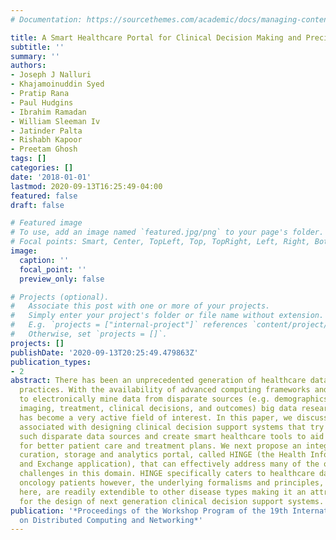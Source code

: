 ```yaml
---
# Documentation: https://sourcethemes.com/academic/docs/managing-content/

title: A Smart Healthcare Portal for Clinical Decision Making and Precision Medicine
subtitle: ''
summary: ''
authors:
- Joseph J Nalluri
- Khajamoinuddin Syed
- Pratip Rana
- Paul Hudgins
- Ibrahim Ramadan
- William Sleeman Iv
- Jatinder Palta
- Rishabh Kapoor
- Preetam Ghosh
tags: []
categories: []
date: '2018-01-01'
lastmod: 2020-09-13T16:25:49-04:00
featured: false
draft: false

# Featured image
# To use, add an image named `featured.jpg/png` to your page's folder.
# Focal points: Smart, Center, TopLeft, Top, TopRight, Left, Right, BottomLeft, Bottom, BottomRight.
image:
  caption: ''
  focal_point: ''
  preview_only: false

# Projects (optional).
#   Associate this post with one or more of your projects.
#   Simply enter your project's folder or file name without extension.
#   E.g. `projects = ["internal-project"]` references `content/project/deep-learning/index.md`.
#   Otherwise, set `projects = []`.
projects: []
publishDate: '2020-09-13T20:25:49.479863Z'
publication_types:
- 2
abstract: There has been an unprecedented generation of healthcare data at clinical
  practices. With the availability of advanced computing frameworks and the ability
  to electronically mine data from disparate sources (e.g. demographics, genetics,
  imaging, treatment, clinical decisions, and outcomes) big data research in medicine
  has become a very active field of interest. In this paper, we discuss the challenges
  associated with designing clinical decision support systems that try to leverage
  such disparate data sources and create smart healthcare tools to aid medical practitioners
  for better patient care and treatment plans. We next propose an integrated data
  curation, storage and analytics portal, called HINGE (the Health Information Gateway
  and Exchange application), that can effectively address many of the outstanding
  challenges in this domain. HINGE specifically caters to healthcare data from radiation
  oncology patients however, the underlying formalisms and principles, as discussed
  here, are readily extendible to other disease types making it an attractive tool
  for the design of next generation clinical decision support systems.
publication: '*Proceedings of the Workshop Program of the 19th International Conference
  on Distributed Computing and Networking*'
---
```

